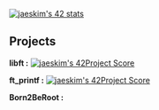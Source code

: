 [![jaeskim's 42 stats](https://badge42.herokuapp.com/api/stats/plouvel)](https://github.com/JaeSeoKim/badge42)
## Projects
**libft :**
[![jaeskim's 42Project Score](https://badge42.herokuapp.com/api/project/plouvel/Libft)](https://github.com/JaeSeoKim/badge42)

**ft_printf :**
[![jaeskim's 42Project Score](https://badge42.herokuapp.com/api/project/plouvel/ft_printf)](https://github.com/JaeSeoKim/badge42)

**Born2BeRoot :**
